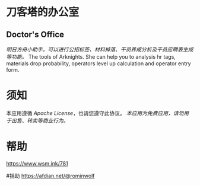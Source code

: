 # 刀客塔的办公室
## Doctor's Office
*明日方舟小助手。可以进行公招标签、材料掉落、干员养成分析及干员应聘表生成等功能。*
The tools of Arknights. She can help you to analysis hr tags, materials drop probability, operators level up calculation and operator entry form.

# 须知
本应用遵循 *Apache License*，也请您遵守此协议。
*本应用为免费应用，请勿用于出售、转卖等商业行为。*

# 帮助
https://www.wsm.ink/781

#捐助
https://afdian.net/@rominwolf
